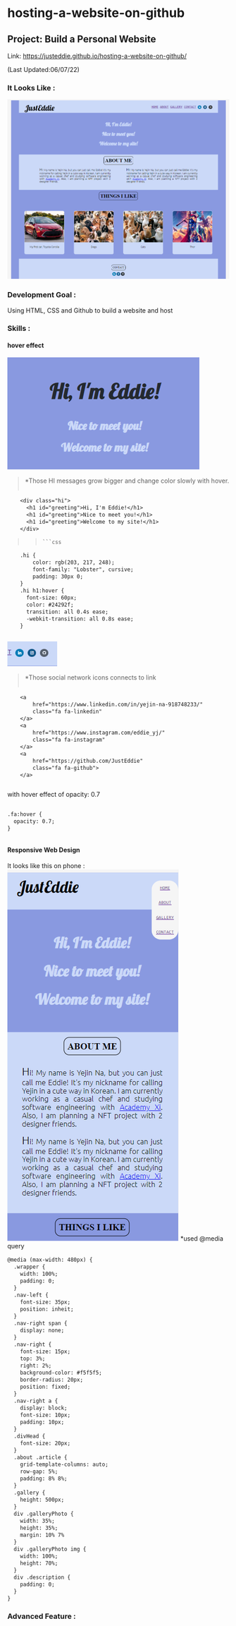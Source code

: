 # hosting-a-website-on-github
## Project: Build a Personal Website

Link: https://justeddie.github.io/hosting-a-website-on-github/

(Last Updated:06/07/22)

### It Looks Like :
![website overview photo](/image/website-overview.PNG)


### Development Goal :
Using HTML, CSS and Github to build a website and host

### Skills :

#### hover effect
![intro hi messages with hover effect](/image/intro-hover.PNG)
>*Those HI messages grow bigger and change color slowly with hover.
>    >```html
        <div class="hi">
          <h1 id="greeting">Hi, I'm Eddie!</h1>
          <h1 id="greeting">Nice to meet you!</h1>
          <h1 id="greeting">Welcome to my site!</h1>
        </div>
>    >```
>    >```css
        .hi {
            color: rgb(203, 217, 248);
            font-family: "Lobster", cursive;
            padding: 30px 0;
        }
        .hi h1:hover {
          font-size: 60px;
          color: #24292f;
          transition: all 0.4s ease;
          -webkit-transition: all 0.8s ease;
        }
>    >```
![social network icons with hover effect](/image/contact-hover.PNG)
>*Those social network icons connects to link
>    >```html
        <a
            href="https://www.linkedin.com/in/yejin-na-918748233/"
            class="fa fa-linkedin"
        </a>
        <a
            href="https://www.instagram.com/eddie_yj/"
            class="fa fa-instagram"
        </a>
        <a 
            href="https://github.com/JustEddie" 
            class="fa fa-github">
        </a>
>    >```
with hover effect of opacity: 0.7
>    >```css
    .fa:hover {
      opacity: 0.7;
    }
>    >```
#### Responsive Web Design
It looks like this on phone :
![website on phonescreen](/image/responsive-phone.PNG)
*used @media query
```
@media (max-width: 480px) {
  .wrapper {
    width: 100%;
    padding: 0;
  }
  .nav-left {
    font-size: 35px;
    position: inheit;
  }
  .nav-right span {
    display: none;
  }
  .nav-right {
    font-size: 15px;
    top: 3%;
    right: 2%;
    background-color: #f5f5f5;
    border-radius: 20px;
    position: fixed;
  }
  .nav-right a {
    display: block;
    font-size: 10px;
    padding: 10px;
  }
  .divHead {
    font-size: 20px;
  }
  .about .article {
    grid-template-columns: auto;
    row-gap: 5%;
    padding: 8% 8%;
  }
  .gallery {
    height: 500px;
  }
  div .galleryPhoto {
    width: 35%;
    height: 35%;
    margin: 10% 7%
  }
  div .galleryPhoto img {
    width: 100%;
    height: 70%;
  }
  div .description {
    padding: 0;
  }
}
```
### Advanced Feature :